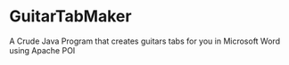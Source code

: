 # GuitarTabMaker
A Crude Java Program that creates guitars tabs for you in Microsoft Word using Apache POI
